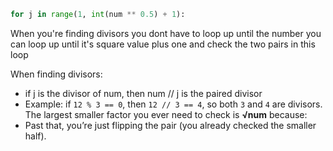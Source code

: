 ```python
for j in range(1, int(num ** 0.5) + 1):
```
When you're finding divisors you dont have to loop up until the number you can loop up until it's square value plus one and check the two pairs in this loop

When finding divisors:
- if j is the divisor of num, then num // j is the paired divisor
- Example: if `12 % 3 == 0`, then `12 // 3 == 4`, so both `3` and `4` are divisors.
The largest smaller factor you ever need to check is **√num** because:
- Past that, you’re just flipping the pair (you already checked the smaller half).